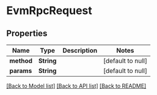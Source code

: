 # EvmRpcRequest
## Properties

| Name | Type | Description | Notes |
|------------ | ------------- | ------------- | -------------|
| **method** | **String** |  | [default to null] |
| **params** | **String** |  | [default to null] |

[[Back to Model list]](../README.md#documentation-for-models) [[Back to API list]](../README.md#documentation-for-api-endpoints) [[Back to README]](../README.md)

